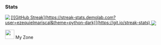 ### Stats
<div align="left">
 <a href="https://github.com/ezequielmariscal">
  <img align="left" src="https://github-readme-stats.vercel.app/api?username=shravanatirtha&theme=darcula&show_icons=true" />
  [![GitHub Streak](https://streak-stats.demolab.com?user=ezequielmariscal&theme=python-dark)](https://git.io/streak-stats)
</a>
<a href="https://github.com/ezequielmariscal">
  <img align="center" src="https://github-readme-streak-stats.herokuapp.com/?user=shravanatirtha&theme=darcula" />
</a>
<br>
 
 <img src="https://media.giphy.com/media/iY8CRBdQXODJSCERIr/giphy.gif" width="30px">&nbsp;My Zone
 <br>
